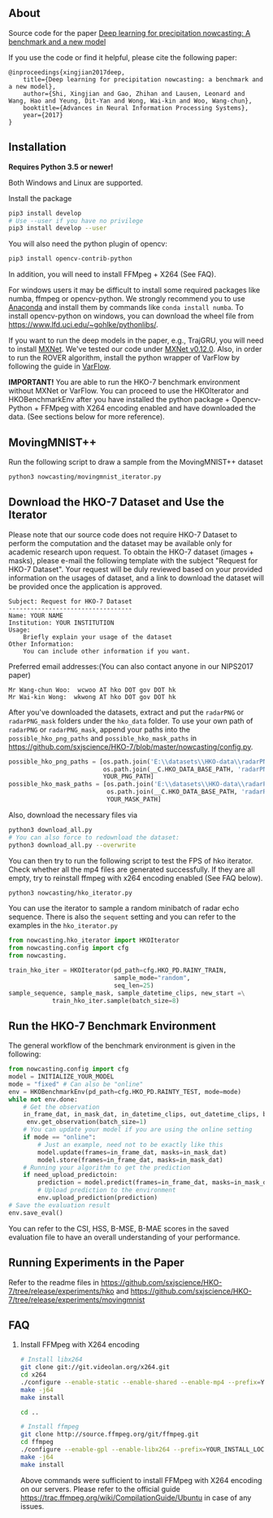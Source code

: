 About
-----

Source code for the paper [Deep learning for precipitation nowcasting: A benchmark and a new model](https://arxiv.org/pdf/1706.03458.pdf)

If you use the code or find it helpful, please cite the following paper:
```
@inproceedings{xingjian2017deep,
    title={Deep learning for precipitation nowcasting: a benchmark and a new model},
    author={Shi, Xingjian and Gao, Zhihan and Lausen, Leonard and Wang, Hao and Yeung, Dit-Yan and Wong, Wai-kin and Woo, Wang-chun},
    booktitle={Advances in Neural Information Processing Systems},
    year={2017}
}
```

Installation
------------

**Requires Python 3.5 or newer!**

Both Windows and Linux are supported.

Install the package
```bash
pip3 install develop
# Use --user if you have no privilege
pip3 install develop --user
```

You will also need the python plugin of opencv:
```bash
pip3 install opencv-contrib-python
```

In addition, you will need to install FFMpeg + X264 (See FAQ).

For windows users it may be difficult to install some required packages like
numba, ffmpeg or opencv-python. We strongly recommend you to use
[Anaconda](https://www.anaconda.com/download/) and install them by commands like
`conda install numba`. To install opencv-python on windows, you can download the
wheel file from https://www.lfd.uci.edu/~gohlke/pythonlibs/.

If you want to run the deep models in the paper, e.g., TrajGRU, you will need to install [MXNet](https://github.com/apache/incubator-mxnet). We've tested our code under [MXNet v0.12.0](https://github.com/apache/incubator-mxnet/releases/tag/0.12.0).
Also, in order to run the ROVER algorithm, install the python wrapper of VarFlow by following the guide in [VarFlow](https://github.com/sxjscience/HKO-7/tree/master/VarFlow).

**IMPORTANT!** You are able to run the HKO-7 benchmark environment without MXNet or VarFlow. You can proceed to use the HKOIterator and HKOBenchmarkEnv after you have installed the python package + Opencv-Python + FFMpeg with X264 encoding enabled and have downloaded the data. (See sections below for more reference).

MovingMNIST++
-------------
Run the following script to draw a sample from the MovingMNIST++ dataset
```bash
python3 nowcasting/movingmnist_iterator.py
```

Download the HKO-7 Dataset and Use the Iterator
-----------------------------------------------
Please note that our source code does not require HKO-7 Dataset to perform the computation and the dataset may be available only for academic research upon request.   To obtain the HKO-7 dataset (images + masks), please e-mail the following template with the subject "Request for HKO-7 Dataset".   Your request will be duly reviewed based on your provided information on the usages of dataset, and a link to download the dataset will be provided once the application is approved.

```
Subject: Request for HKO-7 Dataset
----------------------------------
Name: YOUR NAME
Institution: YOUR INSTITUTION
Usage:
    Briefly explain your usage of the dataset
Other Information:
    You can include other information if you want.
```

Preferred email addresses:(You can also contact anyone in our NIPS2017 paper)
```
Mr Wang-chun Woo:  wcwoo AT hko DOT gov DOT hk
Mr Wai-kin Wong:  wkwong AT hko DOT gov DOT hk
```

After you've downloaded the datasets, extract and put the `radarPNG` or `radarPNG_mask` folders under the `hko_data` folder. To use your own path of `radarPNG` or `radarPNG_mask`, append your paths into the `possible_hko_png_paths` and `possible_hko_mask_paths` in https://github.com/sxjscience/HKO-7/blob/master/nowcasting/config.py.
```python
possible_hko_png_paths = [os.path.join('E:\\datasets\\HKO-data\\radarPNG\\radarPNG'),
                          os.path.join(__C.HKO_DATA_BASE_PATH, 'radarPNG'),
                          YOUR_PNG_PATH]
possible_hko_mask_paths = [os.path.join('E:\\datasets\\HKO-data\\radarPNG\\radarPNG_mask'),
                           os.path.join(__C.HKO_DATA_BASE_PATH, 'radarPNG_mask'),
                           YOUR_MASK_PATH]
```

Also, download the necessary files via
```bash
python3 download_all.py
# You can also force to redownload the dataset:
python3 download_all.py --overwrite
```

You can then try to run the following script to test the FPS of hko iterator. Check whether all the mp4 files are generated successfully. If they are all empty, try to reinstall ffmpeg with x264 encoding enabled (See FAQ below).
```bash
python3 nowcasting/hko_iterator.py
```

You can use the iterator to sample a random minibatch of radar echo sequence. There is also the `sequent` setting and you can refer to the examples in the `hko_iterator.py`
```python
from nowcasting.hko_iterator import HKOIterator
from nowcasting.config import cfg
from nowcasting.

train_hko_iter = HKOIterator(pd_path=cfg.HKO_PD.RAINY_TRAIN,
                             sample_mode="random",
                             seq_len=25)
sample_sequence, sample_mask, sample_datetime_clips, new_start =\
            train_hko_iter.sample(batch_size=8)
```

Run the HKO-7 Benchmark Environment
-----------------------------------
The general workflow of the benchmark environment is given in the following:
```python
from nowcasting.config import cfg
model = INITIALIZE_YOUR_MODEL
mode = "fixed" # Can also be "online"
env = HKOBenchmarkEnv(pd_path=cfg.HKO_PD.RAINTY_TEST, mode=mode)
while not env.done:
    # Get the observation
    in_frame_dat, in_mask_dat, in_datetime_clips, out_datetime_clips, begin_new_episode, need_upload_prediction =\
     env.get_observation(batch_size=1)
    # You can update your model if you are using the online setting
    if mode == "online":
        # Just an example, need not to be exactly like this
        model.update(frames=in_frame_dat, masks=in_mask_dat)
        model.store(frames=in_frame_dat, masks=in_mask_dat)
    # Running your algorithm to get the prediction
    if need_upload_predictoin:
        prediction = model.predict(frames=in_frame_dat, masks=in_mask_dat)
        # Upload prediction to the environment
        env.upload_prediction(prediction)
# Save the evaluation result
env.save_eval()
```

You can refer to the CSI, HSS, B-MSE, B-MAE scores in the saved evaluation file to have an overall understanding of your performance.

Running Experiments in the Paper
--------------------------------
Refer to the readme files in https://github.com/sxjscience/HKO-7/tree/release/experiments/hko and https://github.com/sxjscience/HKO-7/tree/release/experiments/movingmnist

FAQ
---
1. Install FFMpeg with X264 encoding

    ```bash
    # Install libx264
    git clone git://git.videolan.org/x264.git
    cd x264
    ./configure --enable-static --enable-shared --enable-mp4 --prefix=YOUR_INSTALL_LOCATION --extra-ldflags="-lswresample -lm -lz -llzma"
    make -j64
    make install

    cd ..

    # Install ffmpeg
    git clone http://source.ffmpeg.org/git/ffmpeg.git
    cd ffmpeg
    ./configure --enable-gpl --enable-libx264 --prefix=YOUR_INSTALL_LOCATION
    make -j64
    make install
    ```

    Above commands were sufficient to install FFMpeg with X264 encoding on our
    servers. Please refer to the official guide
    https://trac.ffmpeg.org/wiki/CompilationGuide/Ubuntu in case of any issues.
